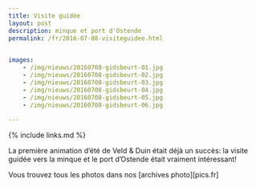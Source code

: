 ```yaml
---
title: Visite guidée
layout: post
description: minque et port d'Ostende
permalink: /fr/2016-07-08-visiteguidee.html

    
images: 
    - /img/nieuws/20160708-gidsbeurt-01.jpg
    - /img/nieuws/20160708-gidsbeurt-02.jpg
    - /img/nieuws/20160708-gidsbeurt-03.jpg
    - /img/nieuws/20160708-gidsbeurt-04.jpg
    - /img/nieuws/20160708-gidsbeurt-05.jpg
    - /img/nieuws/20160708-gidsbeurt-06.jpg
    
---
```


{% include links.md %}

La première animation d’été de Veld & Duin était déjà un succès: la visite guidée vers la minque et le port d’Ostende était vraiment intéressant!

Vous trouvez tous les photos dans nos [archives photo][pics.fr]


